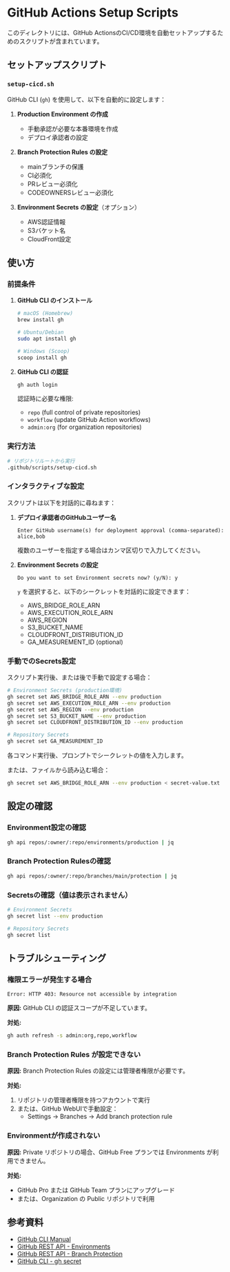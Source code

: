 # GitHub Actions Setup Scripts

このディレクトリには、GitHub ActionsのCI/CD環境を自動セットアップするためのスクリプトが含まれています。

## セットアップスクリプト

### `setup-cicd.sh`

GitHub CLI (`gh`) を使用して、以下を自動的に設定します：

1. **Production Environment の作成**

   - 手動承認が必要な本番環境を作成
   - デプロイ承認者の設定

2. **Branch Protection Rules の設定**

   - mainブランチの保護
   - CI必須化
   - PRレビュー必須化
   - CODEOWNERSレビュー必須化

3. **Environment Secrets の設定**（オプション）
   - AWS認証情報
   - S3バケット名
   - CloudFront設定

## 使い方

### 前提条件

1. **GitHub CLI のインストール**

   ```bash
   # macOS (Homebrew)
   brew install gh

   # Ubuntu/Debian
   sudo apt install gh

   # Windows (Scoop)
   scoop install gh
   ```

2. **GitHub CLI の認証**

   ```bash
   gh auth login
   ```

   認証時に必要な権限:

   - `repo` (full control of private repositories)
   - `workflow` (update GitHub Action workflows)
   - `admin:org` (for organization repositories)

### 実行方法

```bash
# リポジトリルートから実行
.github/scripts/setup-cicd.sh
```

### インタラクティブな設定

スクリプトは以下を対話的に尋ねます：

1. **デプロイ承認者のGitHubユーザー名**

   ```
   Enter GitHub username(s) for deployment approval (comma-separated): alice,bob
   ```

   複数のユーザーを指定する場合はカンマ区切りで入力してください。

2. **Environment Secrets の設定**
   ```
   Do you want to set Environment secrets now? (y/N): y
   ```
   `y` を選択すると、以下のシークレットを対話的に設定できます：
   - AWS_BRIDGE_ROLE_ARN
   - AWS_EXECUTION_ROLE_ARN
   - AWS_REGION
   - S3_BUCKET_NAME
   - CLOUDFRONT_DISTRIBUTION_ID
   - GA_MEASUREMENT_ID (optional)

### 手動でのSecrets設定

スクリプト実行後、または後で手動で設定する場合：

```bash
# Environment Secrets (production環境)
gh secret set AWS_BRIDGE_ROLE_ARN --env production
gh secret set AWS_EXECUTION_ROLE_ARN --env production
gh secret set AWS_REGION --env production
gh secret set S3_BUCKET_NAME --env production
gh secret set CLOUDFRONT_DISTRIBUTION_ID --env production

# Repository Secrets
gh secret set GA_MEASUREMENT_ID
```

各コマンド実行後、プロンプトでシークレットの値を入力します。

または、ファイルから読み込む場合：

```bash
gh secret set AWS_BRIDGE_ROLE_ARN --env production < secret-value.txt
```

## 設定の確認

### Environment設定の確認

```bash
gh api repos/:owner/:repo/environments/production | jq
```

### Branch Protection Rulesの確認

```bash
gh api repos/:owner/:repo/branches/main/protection | jq
```

### Secretsの確認（値は表示されません）

```bash
# Environment Secrets
gh secret list --env production

# Repository Secrets
gh secret list
```

## トラブルシューティング

### 権限エラーが発生する場合

```
Error: HTTP 403: Resource not accessible by integration
```

**原因:** GitHub CLI の認証スコープが不足しています。

**対処:**

```bash
gh auth refresh -s admin:org,repo,workflow
```

### Branch Protection Rules が設定できない

**原因:** Branch Protection Rules の設定には管理者権限が必要です。

**対処:**

1. リポジトリの管理者権限を持つアカウントで実行
2. または、GitHub WebUIで手動設定：
   - Settings → Branches → Add branch protection rule

### Environmentが作成されない

**原因:** Private リポジトリの場合、GitHub Free プランでは Environments が利用できません。

**対処:**

- GitHub Pro または GitHub Team プランにアップグレード
- または、Organization の Public リポジトリで利用

## 参考資料

- [GitHub CLI Manual](https://cli.github.com/manual/)
- [GitHub REST API - Environments](https://docs.github.com/en/rest/deployments/environments)
- [GitHub REST API - Branch Protection](https://docs.github.com/en/rest/branches/branch-protection)
- [GitHub CLI - gh secret](https://cli.github.com/manual/gh_secret)
